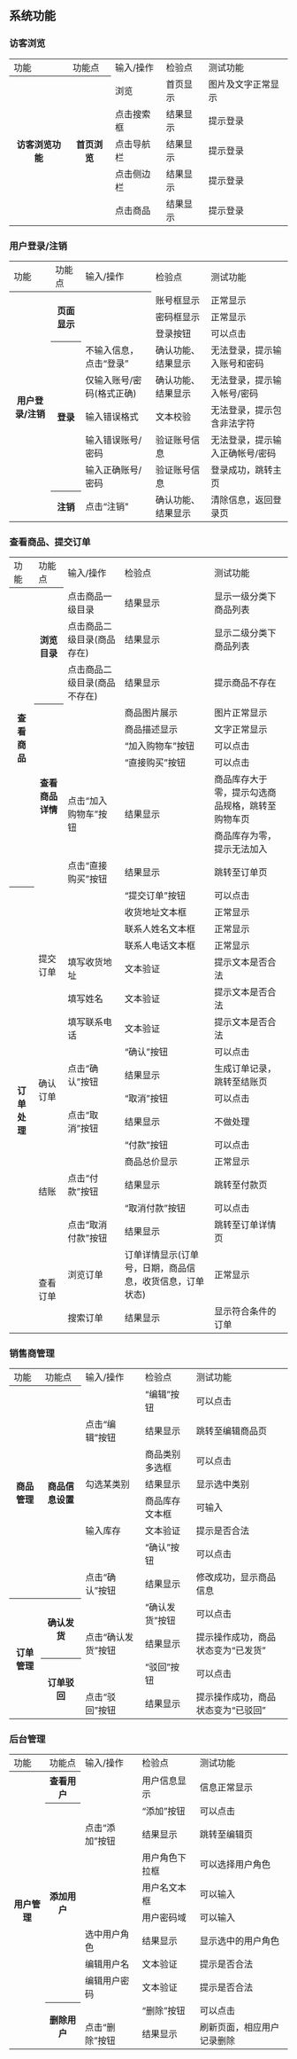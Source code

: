 ## 系统功能

### 访客浏览

<table border='0'>
  <tr>
    <td>功能</td>
    <td>功能点</td>
    <td>输入/操作</td>
    <td>检验点</td>
    <td>测试功能</td>
  </tr>
   <tr>
    <th rowspan="26">访客浏览功能 </th>
    <th rowspan="26">首页浏览</th>
    <td> 浏览 </td>
    <td>首页显示</td>
    <td>图片及文字正常显示</td>
  </tr>
    <tr>
    <td>点击搜索框</td>
    <td>结果显示</td>
	<td>提示登录</td>
  </tr> 
   <tr>
    <td>点击导航栏</td>
    <td>结果显示</td>
	<td>提示登录</td>
  </tr> 
     <tr>
    <td>点击侧边栏</td>
    <td>结果显示</td>
	<td>提示登录</td>
  </tr> 
   <tr>
    <td>点击商品</td>
    <td>结果显示</td>
	<td>提示登录</td>
  </tr> 
  </table>
  
  ### 用户登录/注销
  <table border='0'>
    <tr>
    <td>功能</td>
    <td>功能点</td>
    <td>输入/操作</td>
    <td>检验点</td>
    <td>测试功能</td>
  </tr>
    <tr>
    <th rowspan="10">用户登录/注销</th>
    <th rowspan="3">页面显示</th>
    <th rowspan="3"> </th>
    <td>账号框显示</td>
    <td>正常显示</td>
  </tr> 
    <tr>
    <td>密码框显示</td>
    <td>正常显示</td>
  </tr> 
   <tr>
    <td>登录按钮</td>
    <td>可以点击</td>
  </tr> 
  <tr>
  <th rowspan="5"> 登录</th>
  <td>不输入信息，点击“登录”</td>
  <td>确认功能、结果显示</td>
  <td>无法登录，提示输入账号和密码</td>
  </tr>
  <tr>
  <td>仅输入账号/密码(格式正确)</td>
  <td>确认功能、结果显示</td>
  <td>无法登录，提示输入帐号/密码</td>
  </tr>
     <tr>
    <td>输入错误格式</td>
    <td>文本校验</td>
    <td>无法登录，提示包含非法字符</td>
  </tr>
  <tr>
    <td>输入错误账号/密码</td>
    <td>验证账号信息</td>
    <td>无法登录，提示输入正确帐号/密码</td>
  </tr>
    <tr>
    <td>输入正确账号/密码</td>
    <td>验证账号信息</td>
    <td>登录成功，跳转主页</td>
  </tr>
  <tr>
   <th rowspan="3"> 注销</th>
   <td>点击“注销"</td>
   <td>确认功能、结果显示</td>
   <td>清除信息，返回登录页</td>
  </tr>
</table>

### 查看商品、提交订单
<table border='0'>
    <tr>
    <td>功能</td>
    <td>功能点</td>
    <td>输入/操作</td>
    <td>检验点</td>
    <td>测试功能</td>
  </tr>
    <tr>
    <th rowspan="10">查看商品</th>
    <th rowspan="3">浏览目录</th>
    <td>点击商品一级目录</td>
    <td>结果显示</td>
    <td>显示一级分类下商品列表</td>
  </tr> 
    <tr>
    <td>点击商品二级目录(商品存在)</td>
    <td>结果显示</td>
    <td>显示二级分类下商品列表</td>
  </tr> 
  <tr>
    <td>点击商品二级目录(商品不存在)</td>
    <td>结果显示</td>
    <td>提示商品不存在</td>
  </tr> 
  <tr>
  <th rowspan="7"> 查看商品详情</th>
  <td></td>
  <td>商品图片展示</td>
  <td>图片正常显示</td>
  </tr>
  <tr>
  <td></td>
  <td>商品描述显示</td>
  <td>文字正常显示</td>
  </tr>
   <tr>
    <td></td>
    <td>“加入购物车”按钮</td>
    <td>可以点击</td>
  </tr>
   <tr>
    <td></td>
    <td>“直接购买”按钮</td>
    <td>可以点击</td>
  </tr>
  <tr>
    <td rowspan="2">点击“加入购物车”按钮</td>
    <td rowspan="2">结果显示</td>
    <td>商品库存大于零，提示勾选商品规格，跳转至购物车页</td>
  </tr>
  <tr>
   <td>商品库存为零，提示无法加入</td>
  </tr>
    <tr>
    <td>点击“直接购买”按钮</td>
    <td>结果显示</td>
    <td>跳转至订单页</td>
  </tr>
  <tr>
   <th rowspan="19"> 订单处理</th>
   <td rowspan="7">提交订单</td>
   <td></td>
   <td>“提交订单”按钮</td>
   <td>可以点击</td>
  </tr>
  <tr>
  <td></td>
  <td>收货地址文本框</td>
  <td>正常显示</td>
  </tr>
    <tr>
  <td></td>
  <td>联系人姓名文本框</td>
  <td>正常显示</td>
  </tr>
  <tr>
  <td></td>
  <td>联系人电话文本框</td>
  <td>正常显示</td>
  </tr>
  <tr>
    <td>填写收货地址</td>
    <td>文本验证</td>
	<td>提示文本是否合法</td>
  </tr>
   <tr>
    <td>填写姓名</td>
    <td>文本验证</td>
	<td>提示文本是否合法</td>
  </tr>
     <tr>
    <td>填写联系电话</td>
    <td>文本验证</td>
	<td>提示文本是否合法</td>
  </tr>
  <tr>
  <td rowspan="4">确认订单</td>
   <td></td>
   <td>“确认”按钮</td>
   <td>可以点击</td>
  </tr>
     <tr>
    <td>点击“确认”按钮</td>
    <td>结果显示</td>
	<td>生成订单记录，跳转至结账页</td>
  </tr>
  <tr>
     <td></td>
     <td>“取消”按钮</td>
   <td>可以点击</td>
  </tr>
     <tr>
    <td>点击“取消”按钮</td>
    <td>结果显示</td>
	<td>不做处理</td>
  </tr>
  <tr>
    <td rowspan="5">结账</td>
   <td></td>
   <td>“付款”按钮</td>
   <td>可以点击</td>
     </tr>
    <tr>
    <td></td>
    <td>商品总价显示</td>
	<td>正常显示</td>
  </tr>
     <tr>
    <td>点击“付款”按钮</td>
    <td>结果显示</td>
	<td>跳转至付款页</td>
  </tr>
   <tr>
    <td></td>
    <td>“取消付款”按钮</td>
	<td>可以点击</td>
  </tr>
     <tr>
    <td>点击“取消付款”按钮</td>
    <td>结果显示</td>
	<td>跳转至订单详情页</td>
  </tr>
  <tr>
  <td rowspan="2">查看订单</td>
   <td>浏览订单</td>
   <td>订单详情显示(订单号，日期，商品信息，收货信息，订单状态)</td>
   <td>正常显示</td>
  </tr>
  <tr>
  <td>搜索订单 </td>
  <td>结果显示 </td>
  <td>显示符合条件的订单 </td>
  </tr>
</table>

### 销售商管理

<table border="0">
 <tr>
    <td>功能</td>
    <td>功能点</td>
    <td>输入/操作</td>
    <td>检验点</td>
    <td>测试功能</td>
  </tr> 
  <tr>
 <th rowspan="8">商品管理</th>
 <th rowspan="8">商品信息设置</th>
 <td></td>
 <td>“编辑”按钮</td>
 <td>可以点击</td>
 </tr>
 <tr>
<td>点击“编辑”按钮</td>
<td>结果显示</td>
<td>跳转至编辑商品页</td>
</tr>
 <tr>
<td></td>
<td>商品类别多选框</td>
<td>可以点击</td>
</tr>
 <tr>
<td>勾选某类别</td>
<td>结果显示</td>
<td>显示选中类别</td>
</tr>
 <tr>
<td></td>
<td>商品库存文本框</td>
<td>可输入</td>
</tr>
 <tr>
<td>输入库存</td>
<td>文本验证</td>
<td>提示是否合法</td>
</tr>
 <tr>
<td></td>
<td>“确认”按钮</td>
<td>可以点击</td>
</tr>
 <tr>
<td>点击“确认”按钮</td>
<td>结果显示</td>
<td>修改成功，显示商品信息</td>
</tr>
<tr>
<th rowspan="8">订单管理 </th>
<th rowspan="2"> 确认发货</th>
<td></td>
<td>“确认发货”按钮</td>
<td>可以点击</td>
</tr>
 <tr>
<td>点击“确认发货”按钮</td>
<td>结果显示</td>
<td>提示操作成功，商品状态变为“已发货”</td>
</tr>
<tr>
<th rowspan="2">订单驳回</th>
<td></td>
<td>“驳回”按钮</td>
<td>可以点击</td>
</tr>
 <tr>
<td>点击“驳回”按钮</td>
<td>结果显示</td>
<td>提示操作成功，商品状态变为“已驳回”</td>
</tr>
</table>


### 后台管理

<table border="0">
 <tr>
    <td>功能</td>
    <td>功能点</td>
    <td>输入/操作</td>
    <td>检验点</td>
    <td>测试功能</td>
  </tr> 
<tr>
<th rowspan="11">用户管理 </th>
<th>查看用户</th>
<td></td>
<td>用户信息显示</td>
<td>信息正常显示</td>
</tr>
<tr>
<th rowspan="8"> 添加用户</th>
<td></td>
<td>“添加”按钮</td>
<td>可以点击</td>
</tr>
 <tr>
<td>点击“添加”按钮</td>
<td>结果显示</td>
<td>跳转至编辑页</td>
</tr>
 <tr>
<td></td>
<td>用户角色下拉框</td>
<td>可以选择用户角色</td>
</tr>
 <tr>
<td></td>
<td>用户名文本框</td>
<td>可以输入</td>
</tr>
 <tr>
<td></td>
<td>用户密码域</td>
<td>可以输入</td>
</tr>
 <tr>
<td>选中用户角色</td>
<td>结果显示</td>
<td>显示选中的用户角色</td>
</tr>
 <tr>
<td>编辑用户名</td>
<td>文本验证</td>
<td>提示是否合法</td>
</tr>
 <tr>
<td>编辑用户密码</td>
<td>文本验证</td>
<td>提示是否合法</td>
</tr>
<tr>
<th rowspan="2">删除用户</th>
<td></td>
<td>“删除”按钮</td>
<td>可以点击</td>
</tr>
 <tr>
<td>点击“删除”按钮</td>
<td>结果显示</td>
<td>刷新页面，相应用户记录删除</td>
</tr>
</table>

